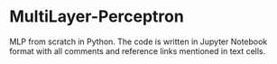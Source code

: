 # MultiLayer-Perceptron
MLP from scratch in Python.
The code is written in Jupyter Notebook format with all comments and reference links mentioned in text cells.
